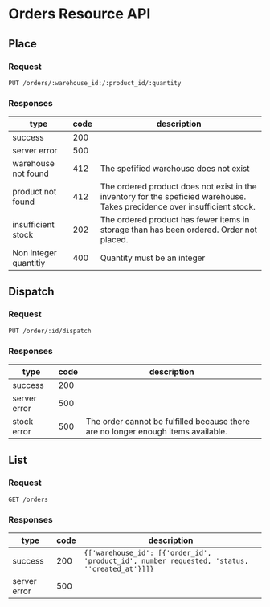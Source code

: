 # Orders Resource API

## Place
### Request
`PUT /orders/:warehouse_id:/:product_id/:quantity`

### Responses

|type|code|description|
|-|-|-|
|success| 200||
|server error| 500||
|warehouse not found|412| The spefified warehouse does not exist|
|product not found| 412 | The ordered product does not exist in the inventory for the speficied warehouse. Takes precidence over insufficient stock.|
|insufficient stock| 202 | The ordered product has fewer items in storage than has been ordered. Order not placed.|
|Non integer quantitiy| 400| Quantity must be an integer|

## Dispatch
### Request
`PUT /order/:id/dispatch`

### Responses

|type|code|description|
|-|-|-|
|success| 200||
|server error|500||
|stock error| 500| The order cannot be fulfilled because there are no longer enough items available. |

## List
### Request
`GET /orders`

### Responses

|type|code|description|
|-|-|-|
|success| 200|`{['warehouse_id': [{'order_id', 'product_id', number requested, 'status, ''created_at'}]]}`|
|server error| 500||